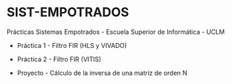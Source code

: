 # SIST-EMPOTRADOS
Prácticas Sistemas Empotrados - Escuela Superior de Informática - UCLM

- Práctica 1 - Filtro FIR (HLS y VIVADO)

- Práctica 2 - Filtro FIR (VITIS)

- Proyecto - Cálculo de la inversa de una matriz de orden N
